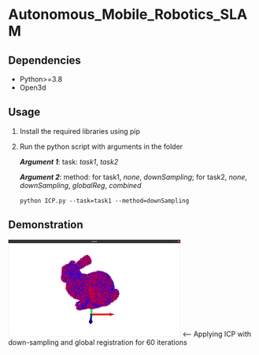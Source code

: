 # Autonomous_Mobile_Robotics_SLAM

## Dependencies
* Python>=3.8
* Open3d

## Usage
1. Install the required libraries using pip

2. Run the python script with arguments in the folder

    ***Argument 1***: task: *task1*, *task2*

    ***Argument 2***: method: for task1, *none*, *downSampling*; for task2, *none*, *downSampling*, *globalReg*, *combined*


   ```terminal
   python ICP.py --task=task1 --method=downSampling
   ```

## Demonstration
<img src="Example/combined2.png" width="350"/> <-- Applying ICP with down-sampling and global registration for 60 iterations